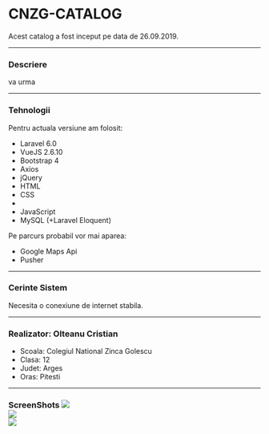 # CNZG-CATALOG
Acest catalog a fost inceput pe data de 26.09.2019.<br>
<hr/>
<h3>Descriere</h3>
va urma
<hr/>
<h3>Tehnologii</h3>
Pentru actuala versiune am folosit:
<ul>
<li>Laravel 6.0</li>
<li>VueJS 2.6.10</li>
<li>Bootstrap 4</li>
<li>Axios</li>
<li>jQuery</li>
<li>HTML</li>
<li>CSS<li>
<li>JavaScript</li>
<li>MySQL (+Laravel Eloquent)</li>
</ul>

Pe parcurs probabil vor mai aparea:
<ul>
<li>Google Maps Api</li>
<li>Pusher</li>
</ul>
<hr/>
<h3>Cerinte Sistem</h3>
Necesita o conexiune de internet stabila.
<hr/>
<h3>Realizator: Olteanu Cristian</h3>
<ul>
<li>Scoala: Colegiul National Zinca Golescu</li>
<li>Clasa: 12</li>
<li>Judet: Arges</li>
<li>Oras: Pitesti</li>
</ul>
<hr/>
<h3>ScreenShots</li>
<img src="https://i.imgur.com/3DzX0vG.png"><br>
<img src="https://i.imgur.com/lJft4yI.png"><br>
<img src="https://i.imgur.com/ABuVTM3.png">


